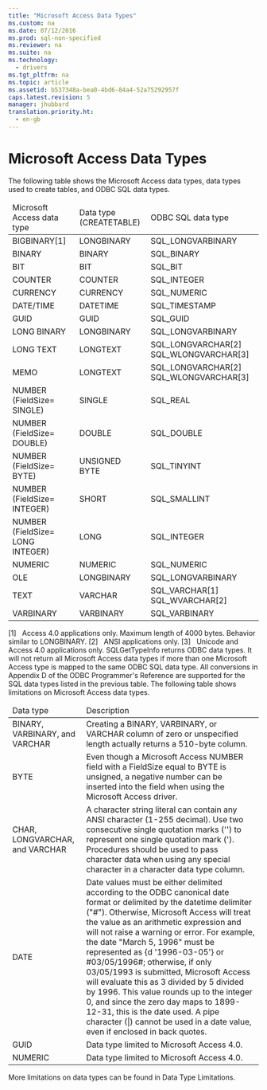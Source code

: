 ```yaml
---
title: "Microsoft Access Data Types"
ms.custom: na
ms.date: 07/12/2016
ms.prod: sql-non-specified
ms.reviewer: na
ms.suite: na
ms.technology: 
  - drivers
ms.tgt_pltfrm: na
ms.topic: article
ms.assetid: b537348a-bea0-4bd6-84a4-52a75292957f
caps.latest.revision: 5
manager: jhubbard
translation.priority.ht: 
  - en-gb
---
```

# Microsoft Access Data Types
<?xml version="1.0" encoding="utf-8"?>
<developerConceptualDocument xmlns="http://ddue.schemas.microsoft.com/authoring/2003/5" xmlns:xlink="http://www.w3.org/1999/xlink" xmlns:xsi="http://www.w3.org/2001/XMLSchema-instance" xsi:schemaLocation="http://ddue.schemas.microsoft.com/authoring/2003/5 http://dduestorage.blob.core.windows.net/ddueschema/developer.xsd">
  <introduction>
    <para>The following table shows the Microsoft Access data types, data types used to create tables, and ODBC SQL data types. </para>
    <table xmlns:caps="http://schemas.microsoft.com/build/caps/2013/11">
      <thead>
        <tr>
          <TD>
            <para>Microsoft Access data type</para>
          </TD>
          <TD>
            <para>Data type (CREATETABLE)</para>
          </TD>
          <TD>
            <para>ODBC SQL data type</para>
          </TD>
        </tr>
      </thead>
      <tbody>
        <tr>
          <TD>
            <para>BIGBINARY[1]</para>
          </TD>
          <TD>
            <para>LONGBINARY</para>
          </TD>
          <TD>
            <para>SQL_LONGVARBINARY</para>
          </TD>
        </tr>
        <tr>
          <TD>
            <para>BINARY</para>
          </TD>
          <TD>
            <para>BINARY</para>
          </TD>
          <TD>
            <para>SQL_BINARY</para>
          </TD>
        </tr>
        <tr>
          <TD>
            <para>BIT</para>
          </TD>
          <TD>
            <para>BIT</para>
          </TD>
          <TD>
            <para>SQL_BIT</para>
          </TD>
        </tr>
        <tr>
          <TD>
            <para>COUNTER</para>
          </TD>
          <TD>
            <para>COUNTER</para>
          </TD>
          <TD>
            <para>SQL_INTEGER</para>
          </TD>
        </tr>
        <tr>
          <TD>
            <para>CURRENCY</para>
          </TD>
          <TD>
            <para>CURRENCY</para>
          </TD>
          <TD>
            <para>SQL_NUMERIC</para>
          </TD>
        </tr>
        <tr>
          <TD>
            <para>DATE/TIME</para>
          </TD>
          <TD>
            <para>DATETIME</para>
          </TD>
          <TD>
            <para>SQL_TIMESTAMP</para>
          </TD>
        </tr>
        <tr>
          <TD>
            <para>GUID</para>
          </TD>
          <TD>
            <para>GUID</para>
          </TD>
          <TD>
            <para>SQL_GUID</para>
          </TD>
        </tr>
        <tr>
          <TD>
            <para>LONG BINARY</para>
          </TD>
          <TD>
            <para>LONGBINARY</para>
          </TD>
          <TD>
            <para>SQL_LONGVARBINARY</para>
          </TD>
        </tr>
        <tr>
          <TD>
            <para>LONG TEXT</para>
          </TD>
          <TD>
            <para>LONGTEXT</para>
          </TD>
          <TD>
            <para>SQL_LONGVARCHAR[2] SQL_WLONGVARCHAR[3]</para>
          </TD>
        </tr>
        <tr>
          <TD>
            <para>MEMO</para>
          </TD>
          <TD>
            <para>LONGTEXT</para>
          </TD>
          <TD>
            <para>SQL_LONGVARCHAR[2] SQL_WLONGVARCHAR[3]</para>
          </TD>
        </tr>
        <tr>
          <TD>
            <para>NUMBER (FieldSize= SINGLE)</para>
          </TD>
          <TD>
            <para>SINGLE</para>
          </TD>
          <TD>
            <para>SQL_REAL</para>
          </TD>
        </tr>
        <tr>
          <TD>
            <para>NUMBER (FieldSize= DOUBLE)</para>
          </TD>
          <TD>
            <para>DOUBLE</para>
          </TD>
          <TD>
            <para>SQL_DOUBLE</para>
          </TD>
        </tr>
        <tr>
          <TD>
            <para>NUMBER (FieldSize= BYTE)</para>
          </TD>
          <TD>
            <para>UNSIGNED BYTE</para>
          </TD>
          <TD>
            <para>SQL_TINYINT</para>
          </TD>
        </tr>
        <tr>
          <TD>
            <para>NUMBER (FieldSize= INTEGER)</para>
          </TD>
          <TD>
            <para>SHORT</para>
          </TD>
          <TD>
            <para>SQL_SMALLINT</para>
          </TD>
        </tr>
        <tr>
          <TD>
            <para>NUMBER (FieldSize= LONG INTEGER)</para>
          </TD>
          <TD>
            <para>LONG</para>
          </TD>
          <TD>
            <para>SQL_INTEGER</para>
          </TD>
        </tr>
        <tr>
          <TD>
            <para>NUMERIC </para>
          </TD>
          <TD>
            <para>NUMERIC</para>
          </TD>
          <TD>
            <para>SQL_NUMERIC</para>
          </TD>
        </tr>
        <tr>
          <TD>
            <para>OLE</para>
          </TD>
          <TD>
            <para>LONGBINARY</para>
          </TD>
          <TD>
            <para>SQL_LONGVARBINARY</para>
          </TD>
        </tr>
        <tr>
          <TD>
            <para>TEXT</para>
          </TD>
          <TD>
            <para>VARCHAR</para>
          </TD>
          <TD>
            <para>SQL_VARCHAR[1] SQL_WVARCHAR[2]</para>
          </TD>
        </tr>
        <tr>
          <TD>
            <para>VARBINARY</para>
          </TD>
          <TD>
            <para>VARBINARY</para>
          </TD>
          <TD>
            <para>SQL_VARBINARY</para>
          </TD>
        </tr>
      </tbody>
    </table>
    <para>[1]   Access 4.0 applications only. Maximum length of 4000 bytes. Behavior similar to LONGBINARY.</para>
    <para>[2]   ANSI applications only. </para>
    <para>[3]   Unicode and Access 4.0 applications only.</para>
    <alert class="note">
      <para>           <legacyBold>SQLGetTypeInfo</legacyBold> returns ODBC data types. It will not return all Microsoft Access data types if more than one Microsoft Access type is mapped to the same ODBC SQL data type. All conversions in Appendix D of the <legacyItalic>ODBC Programmer's Reference</legacyItalic> are supported for the SQL data types listed in the previous table.</para>
    </alert>
    <para>The following table shows limitations on Microsoft Access data types. </para>
    <table xmlns:caps="http://schemas.microsoft.com/build/caps/2013/11">
      <thead>
        <tr>
          <TD>
            <para>Data type</para>
          </TD>
          <TD>
            <para>Description</para>
          </TD>
        </tr>
      </thead>
      <tbody>
        <tr>
          <TD>
            <para>BINARY, VARBINARY, and VARCHAR</para>
          </TD>
          <TD>
            <para>Creating a BINARY, VARBINARY, or VARCHAR column of zero or unspecified length actually returns a 510-byte column.</para>
          </TD>
        </tr>
        <tr>
          <TD>
            <para>BYTE</para>
          </TD>
          <TD>
            <para>Even though a Microsoft Access NUMBER field with a FieldSize equal to BYTE is unsigned, a negative number can be inserted into the field when using the Microsoft Access driver.</para>
          </TD>
        </tr>
        <tr>
          <TD>
            <para>CHAR, LONGVARCHAR, and VARCHAR</para>
          </TD>
          <TD>
            <para>A character string literal can contain any ANSI character (1-255 decimal). Use two consecutive single quotation marks ('') to represent one single quotation mark (').</para>
            <para>Procedures should be used to pass character data when using any special character in a character data type column.</para>
          </TD>
        </tr>
        <tr>
          <TD>
            <para>DATE</para>
          </TD>
          <TD>
            <para>Date values must be either delimited according to the ODBC canonical date format or delimited by the datetime delimiter ("#"). Otherwise, Microsoft Access will treat the value as an arithmetic expression and will not raise a warning or error. </para>
            <para>For example, the date "March 5, 1996" must be represented as {d '1996-03-05'} or #03/05/1996#; otherwise, if only 03/05/1993 is submitted, Microsoft Access will evaluate this as 3 divided by 5 divided by 1996. This value rounds up to the integer 0, and since the zero day maps to 1899-12-31, this is the date used.</para>
            <para>A pipe character (|) cannot be used in a date value, even if enclosed in back quotes.</para>
          </TD>
        </tr>
        <tr>
          <TD>
            <para>GUID</para>
          </TD>
          <TD>
            <para>Data type limited to Microsoft Access 4.0.</para>
          </TD>
        </tr>
        <tr>
          <TD>
            <para>NUMERIC</para>
          </TD>
          <TD>
            <para>Data type limited to Microsoft Access 4.0.</para>
          </TD>
        </tr>
      </tbody>
    </table>
    <para>More limitations on data types can be found in <legacyLink xlink:href="81c4eab7-1f6b-47a0-b940-89d6c6a14dae">Data Type Limitations</legacyLink>.</para>
  </introduction>
  <relatedTopics />
</developerConceptualDocument>